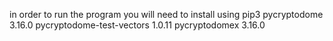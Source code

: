 in order to run the program you will need to install using pip3
pycryptodome              3.16.0
pycryptodome-test-vectors 1.0.11
pycryptodomex 3.16.0
